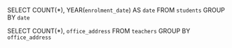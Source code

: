 <!-- 1. Contare quanti iscritti ci sono stati ogni anno -->

SELECT COUNT(*), YEAR(`enrolment_date`) AS `date`
FROM `students` 
GROUP BY `date`

<!-- 2. Contare gli insegnanti che hanno l'ufficio nello stesso edificio -->

SELECT COUNT(*), `office_address`
FROM `teachers` 
GROUP BY `office_address`


